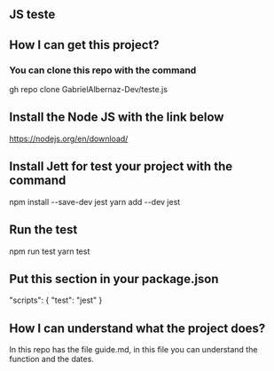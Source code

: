 ## JS teste

##  How I can get this project?
### You can clone this repo with the command
gh repo clone GabrielAlbernaz-Dev/teste.js

## Install the Node JS with the link below
https://nodejs.org/en/download/

## Install Jett for test your project with the command
npm install --save-dev jest
yarn add --dev jest

## Run the test
npm run test
yarn test


## Put this section in your package.json
  "scripts": {
    "test": "jest"
  }

## How I can understand what the project does?
In this repo has the file guide.md, in this file you can understand the function and the dates.

